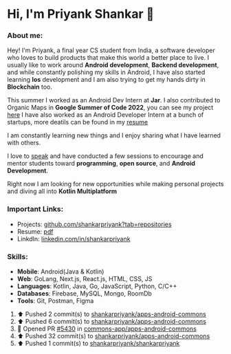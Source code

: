 # Hi, I'm Priyank Shankar 👋

###  About me:
Hey! I'm Priyank, a final year CS student from India, a software developer who loves to build products that make this world a better place to live.
I usually like to work around **Android development**, **Backend development**, and while constantly polishing my skills in Android, I have also started learning **Ios** development and I am also trying to get my hands dirty in **Blockchain** too.

This summer I worked as an Android Dev Intern at **Jar**. I also contributed to Organic Maps in **Google Summer of Code 2022**, you can see my project [here](https://summerofcode.withgoogle.com/archive/2022/projects/51VM0qGG)
I have also worked as an Android Developer Intern at a bunch of startups, more deatils can be found in my [resume](https://drive.google.com/file/d/1jrBPthgvrwPA9D6t7CpLhu1JfwFXjZUw/view?usp=sharing)

I am constantly learning new things and I enjoy sharing what I have learned with others.

I love to [speak](https://www.youtube.com/playlist?list=PLO1T_D7d5Vy8F7LS9p8w9X6o5wkt0lN_T) and have conducted a few sessions to encourage and mentor students toward **programming**, **open source**, and **Android Development**.

Right now I am looking for new opportunities while making personal projects and diving all into **Kotlin Multiplatform**

### Important Links:

- Projects: [github.com/shankarpriyank?tab=repositories](https://github.com/shankarpriyank?tab=repositories)
- Resume: [pdf](https://drive.google.com/file/d/1jrBPthgvrwPA9D6t7CpLhu1JfwFXjZUw/view?usp=sharing)
- LinkdIn: [linkedin.com/in/shankarpriyank](https://www.linkedin.com/in/shankarpriyank)

### Skills:

- **Mobile**: Android(Java & Kotlin)
- **Web**: GoLang, Next.js, React.js, HTML, CSS, JS
- **Languages**: Kotlin, Java, Go, JavaScript, Python, C/C++
- **Databases**: Firebase, MySQL, Mongo, RoomDb
- **Tools**: Git, Postman, Figma

<!--RECENT_ACTIVITY:start-->
1. ⬆️ Pushed 2 commit(s) to [shankarpriyank/apps-android-commons](https://github.com/shankarpriyank/apps-android-commons)<br>
2. ⬆️ Pushed 6 commit(s) to [shankarpriyank/apps-android-commons](https://github.com/shankarpriyank/apps-android-commons)<br>
3. 💪 Opened PR [#5430](https://github.com/commons-app/apps-android-commons/pull/5430) in [commons-app/apps-android-commons](https://github.com/commons-app/apps-android-commons)<br>
4. ⬆️ Pushed 32 commit(s) to [shankarpriyank/apps-android-commons](https://github.com/shankarpriyank/apps-android-commons)<br>
5. ⬆️ Pushed 1 commit(s) to [shankarpriyank/shankarpriyank](https://github.com/shankarpriyank/shankarpriyank)<br>
<!--RECENT_ACTIVITY:end-->

<!--   
<h3 align="left">Support:</h3>
<p><a href="https://www.buymeacoffee.com/priyank31"> <img align="left" src="https://cdn.buymeacoffee.com/buttons/v2/default-yellow.png" height="50" width="210" alt="priyank31" /></a></p><br><br> -->
